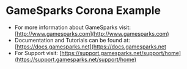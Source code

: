 # GameSparks Corona Example
* For more information about GameSparks visit: [http://www.gamesparks.com](http://www.gamesparks.com)
* Documentation and Tutorials can be found at: [https://docs.gamesparks.net](https://docs.gamesparks.net
* For Support visit: [https://support.gamesparks.net/support/home](https://support.gamesparks.net/support/home)